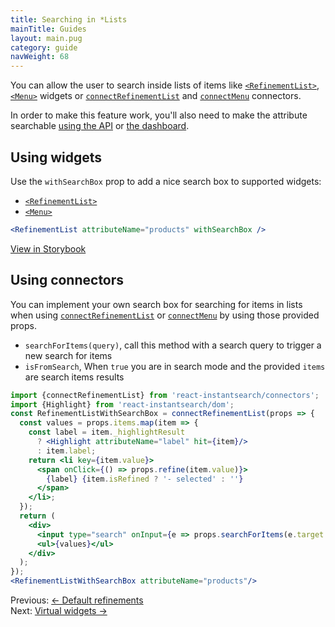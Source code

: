 ```yaml
---
title: Searching in *Lists
mainTitle: Guides
layout: main.pug
category: guide
navWeight: 68
---
```


You can allow the user to search inside lists of items like [`<RefinementList>`](widgets/RefinementList.html), [`<Menu>`](widgets/Menu.html) widgets
or [`connectRefinementList`](connectors/connectRefinementList.html) and [`connectMenu`](widgets/Menu.html) connectors.

In order to make this feature work, you'll also need to make the attribute searchable [using the API](https://www.algolia.com/doc/guides/searching/faceting/?language=js#declaring-a-searchable-attribute-for-faceting) or [the dashboard](https://www.algolia.com/explorer/display/).

## Using widgets
Use the `withSearchBox` prop to add a nice search box to supported widgets:
- [`<RefinementList>`](widgets/RefinementList.html)
- [`<Menu>`](widgets/Menu.html)

```jsx
<RefinementList attributeName="products" withSearchBox />
```

<div class="storybook-section">
<a class="btn" href="https://community.algolia.com/react-instantsearch/storybook/?selectedKind=RefinementList&selectedStory=with%20search%20for%20facets%20value" target="_blank">View in Storybook</a>
</div>

## Using connectors
You can implement your own search box for searching for items in lists when using
[`connectRefinementList`](connectors/connectRefinementList.html) or
[`connectMenu`](connectors/connectMenu.html) by using those provided props.
* `searchForItems(query)`, call this method with a search query to trigger a new search for items
* `isFromSearch`, When `true` you are in search mode and the provided `items` are search items results

```jsx
import {connectRefinementList} from 'react-instantsearch/connectors';
import {Highlight} from 'react-instantsearch/dom';
const RefinementListWithSearchBox = connectRefinementList(props => {
  const values = props.items.map(item => {
    const label = item._highlightResult
      ? <Highlight attributeName="label" hit={item}/>
      : item.label;
    return <li key={item.value}>
      <span onClick={() => props.refine(item.value)}>
        {label} {item.isRefined ? '- selected' : ''}
      </span>
    </li>;
  });
  return (
    <div>
      <input type="search" onInput={e => props.searchForItems(e.target.value)}/>
      <ul>{values}</ul>
    </div>
  );
});
<RefinementListWithSearchBox attributeName="products"/>
```

<div class="guide-nav">
    <div class="guide-nav-left">
        Previous: <a href="guide/Default_refinements.html">← Default refinements</a>
    </div>
    <div class="guide-nav-right">
        Next: <a href="guide/Virtual_widgets.html">Virtual widgets →</a>
    </div>
</div>
